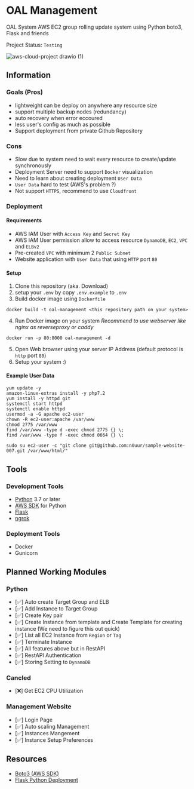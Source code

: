 # OAL Management
OAL System
AWS EC2 group rolling update system using Python boto3, Flask and friends

Project Status: `Testing`

![aws-cloud-project drawio (1)](https://user-images.githubusercontent.com/50010805/144700727-8ed46fd7-9bb4-49a2-b02d-0a6434207274.png)

## Information

### Goals (Pros)
- lightweight can be deploy on anywhere any resource size
- support multiple backup nodes (redundancy)
- auto recovery when error eccoured
- less user's config as much as possible
- Support deployment from private Github Repository

### Cons
- Slow due to system need to wait every resource to create/update synchronously
- Deployment Server need to support `Docker` visualization
- Need to learn about creating deployment `User Data`
- `User Data` hard to test (AWS's problem ?)
- Not support `HTTPS`, recommend to use `Cloudfront`

### Deployment
#### Requirements
- AWS IAM User with `Access Key` and `Secret Key`
- AWS IAM User permission allow to access resource `DynamoDB`, `EC2`, `VPC` and `ELBv2`
- Pre-created `VPC` with minimum 2 `Public Subnet`
- Website application with `User Data` that using `HTTP` port `80`

#### Setup
1. Clone this repository (aka. Download)
2. setup your `.env` by copy `.env.example` to `.env`
3. Build docker image using `Dockerfile`
```
docker build -t oal-management <this repository path on your system>
```
4. Run Docker image on your system _Recommend to use webserver like nginx as reverseproxy or caddy_
```
docker run -p 80:8000 oal-management -d
```
5. Open Web browser using your server IP Address (default protocol is `http` port `80`)
6. Setup your system :)

#### Example User Data
```
yum update -y
amazon-linux-extras install -y php7.2
yum install -y httpd git
systemctl start httpd
systemctl enable httpd
usermod -a -G apache ec2-user
chown -R ec2-user:apache /var/www
chmod 2775 /var/www
find /var/www -type d -exec chmod 2775 {} \;
find /var/www -type f -exec chmod 0664 {} \;

sudo su ec2-user -c "git clone git@github.com:n0uur/sample-website-007.git /var/www/html/"
```

## Tools
### Development Tools
- [Python](https://www.python.org/) 3.7 or later
- [AWS SDK](https://aws.amazon.com/th/sdk-for-python/) for Python
- [Flask](https://flask.palletsprojects.com/en/2.0.x/)
- [ngrok](https://ngrok.com/)

### Deployment Tools
- Docker
- Gunicorn

## Planned Working Modules

### Python
- [:white_check_mark:] Auto create Target Group and ELB
- [:white_check_mark:] Add Instance to Target Group
- [:white_check_mark:] Create Key pair
- [:white_check_mark:] Create Instance from template and Create Template for creating instance (We need to figure this out quick)
- [:white_check_mark:] List all EC2 Instance from `Region` or `Tag`
- [:white_check_mark:] Terminate Instance
- [:white_check_mark:] All features above but in RestAPI
- [:white_check_mark:] RestAPI Authentication
- [:white_check_mark:] Storing Setting to `DynamoDB`

### Cancled
- [:x:] Get EC2 CPU Utilization

### Management Website
- [:white_check_mark:] Login Page
- [:white_check_mark:] Auto scaling Management
- [:white_check_mark:] Instances Mangement
- [:white_check_mark:] Instance Setup Preferences

## Resources
- [Boto3 (AWS SDK)](https://boto3.amazonaws.com/v1/documentation/api/latest/index.html)
- [Flask Python Deployment](https://flask.palletsprojects.com/en/2.0.x/deploying/wsgi-standalone/#gunicorn)



